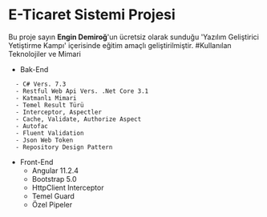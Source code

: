 # E-Ticaret Sistemi Projesi
Bu proje sayın **Engin Demiroğ**'un ücretsiz olarak sunduğu 'Yazılım Geliştirici Yetiştirme Kampı' içerisinde eğitim amaçlı geliştirilmiştir.
#Kullanılan Teknolojiler ve Mimari
- Bak-End
```
  - C# Vers. 7.3
  - Restful Web Api Vers. .Net Core 3.1
  - Katmanlı Mimari
  - Temel Result Türü
  - Interceptor, Aspectler
  - Cache, Validate, Authorize Aspect
  - Autofac
  - Fluent Validation
  - Json Web Token
  - Repository Design Pattern
 ```
 
- Front-End
  - Angular 11.2.4
  - Bootstrap 5.0
  - HttpClient Interceptor
  - Temel Guard
  - Özel Pipeler
